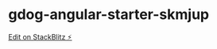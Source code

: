 # gdog-angular-starter-skmjup

[Edit on StackBlitz ⚡️](https://stackblitz.com/edit/gdog-angular-starter-skmjup)